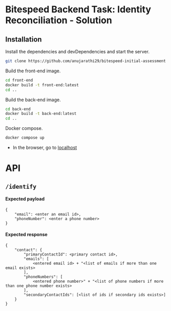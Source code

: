 # Bitespeed Backend Task: Identity Reconciliation - Solution


## Installation
Install the dependencies and devDependencies and start the server.

```sh
git clone https://github.com/anujarathi29/bitespeed-initial-assessment
```
Build the front-end image.

```sh
cd front-end
docker build -t front-end:latest
cd ..
```
Build the back-end image.

```sh
cd back-end
docker build -t back-end:latest
cd ..
```

Docker compose.

```sh
docker compose up
```

- In the browser, go to [localhost](http//localhost:3000)
# API

## `/identify`
#### Expected payload
    {
        "email": <enter an email id>,
        "phoneNumber": <enter a phone number>
    }
#### Expected response
    {
	    "contact": {
		    "primaryContactId": <primary contact id>,
		    "emails": [
			    <entered email id> + "<list of emails if more than one email exists>
		    ],
		    "phoneNumbers": [
			    <entered phone number>" + "<list of phone numbers if more than one phone number exists>
		    ],
		    "secondaryContactIds": [<list of ids if secondary ids exists>]
	    }
    }



